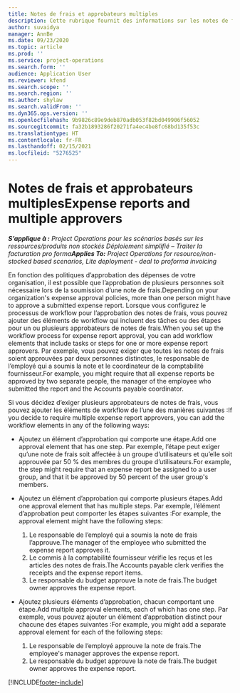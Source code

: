 ```yaml
---
title: Notes de frais et approbateurs multiples
description: Cette rubrique fournit des informations sur les notes de frais qui nécessitent l’approbation de plusieurs personnes.
author: suvaidya
manager: AnnBe
ms.date: 09/23/2020
ms.topic: article
ms.prod: ''
ms.service: project-operations
ms.search.form: ''
audience: Application User
ms.reviewer: kfend
ms.search.scope: ''
ms.search.region: ''
ms.author: shylaw
ms.search.validFrom: ''
ms.dyn365.ops.version: ''
ms.openlocfilehash: 9b9826c89e9deb870adb053f82bd049906f56052
ms.sourcegitcommit: fa32b1893286f20271fa4ec4be8fc68bd135f53c
ms.translationtype: HT
ms.contentlocale: fr-FR
ms.lasthandoff: 02/15/2021
ms.locfileid: "5276525"
---
```

# <a name="expense-reports-and-multiple-approvers"></a><span data-ttu-id="e1325-103">Notes de frais et approbateurs multiples</span><span class="sxs-lookup"><span data-stu-id="e1325-103">Expense reports and multiple approvers</span></span>

<span data-ttu-id="e1325-104">_**S’applique à :** Project Operations pour les scénarios basés sur les ressources/produits non stockés Déploiement simplifié – Traiter la facturation pro forma_</span><span class="sxs-lookup"><span data-stu-id="e1325-104">_**Applies To:** Project Operations for resource/non-stocked based scenarios, Lite deployment - deal to proforma invoicing_</span></span>

<span data-ttu-id="e1325-105">En fonction des politiques d’approbation des dépenses de votre organisation, il est possible que l’approbation de plusieurs personnes soit nécessaire lors de la soumission d’une note de frais.</span><span class="sxs-lookup"><span data-stu-id="e1325-105">Depending on your organization's expense approval policies, more than one person might have to approve a submitted expense report.</span></span> <span data-ttu-id="e1325-106">Lorsque vous configurez le processus de workflow pour l’approbation des notes de frais, vous pouvez ajouter des éléments de workflow qui incluent des tâches ou des étapes pour un ou plusieurs approbateurs de notes de frais.</span><span class="sxs-lookup"><span data-stu-id="e1325-106">When you set up the workflow process for expense report approval, you can add workflow elements that include tasks or steps for one or more expense report approvers.</span></span> <span data-ttu-id="e1325-107">Par exemple, vous pouvez exiger que toutes les notes de frais soient approuvées par deux personnes distinctes, le responsable de l’employé qui a soumis la note et le coordinateur de la comptabilité fournisseur.</span><span class="sxs-lookup"><span data-stu-id="e1325-107">For example, you might require that all expense reports be approved by two separate people, the manager of the employee who submitted the report and the Accounts payable coordinator.</span></span>

<span data-ttu-id="e1325-108">Si vous décidez d’exiger plusieurs approbateurs de notes de frais, vous pouvez ajouter les éléments de workflow de l’une des manières suivantes :</span><span class="sxs-lookup"><span data-stu-id="e1325-108">If you decide to require multiple expense report approvers, you can add the workflow elements in any of the following ways:</span></span>

- <span data-ttu-id="e1325-109">Ajoutez un élément d’approbation qui comporte une étape.</span><span class="sxs-lookup"><span data-stu-id="e1325-109">Add one approval element that has one step.</span></span> <span data-ttu-id="e1325-110">Par exemple, l’étape peut exiger qu’une note de frais soit affectée à un groupe d’utilisateurs et qu’elle soit approuvée par 50 % des membres du groupe d’utilisateurs.</span><span class="sxs-lookup"><span data-stu-id="e1325-110">For example, the step might require that an expense report be assigned to a user group, and that it be approved by 50 percent of the user group's members.</span></span>
- <span data-ttu-id="e1325-111">Ajoutez un élément d’approbation qui comporte plusieurs étapes.</span><span class="sxs-lookup"><span data-stu-id="e1325-111">Add one approval element that has multiple steps.</span></span> <span data-ttu-id="e1325-112">Par exemple, l’élément d’approbation peut comporter les étapes suivantes :</span><span class="sxs-lookup"><span data-stu-id="e1325-112">For example, the approval element might have the following steps:</span></span>

    1. <span data-ttu-id="e1325-113">Le responsable de l’employé qui a soumis la note de frais l’approuve.</span><span class="sxs-lookup"><span data-stu-id="e1325-113">The manager of the employee who submitted the expense report approves it.</span></span>
    2. <span data-ttu-id="e1325-114">Le commis à la comptabilité fournisseur vérifie les reçus et les articles des notes de frais.</span><span class="sxs-lookup"><span data-stu-id="e1325-114">The Accounts payable clerk verifies the receipts and the expense report items.</span></span>
    3. <span data-ttu-id="e1325-115">Le responsable du budget approuve la note de frais.</span><span class="sxs-lookup"><span data-stu-id="e1325-115">The budget owner approves the expense report.</span></span>

- <span data-ttu-id="e1325-116">Ajoutez plusieurs éléments d’approbation, chacun comportant une étape.</span><span class="sxs-lookup"><span data-stu-id="e1325-116">Add multiple approval elements, each of which has one step.</span></span> <span data-ttu-id="e1325-117">Par exemple, vous pouvez ajouter un élément d’approbation distinct pour chacune des étapes suivantes :</span><span class="sxs-lookup"><span data-stu-id="e1325-117">For example, you might add a separate approval element for each of the following steps:</span></span>

    1. <span data-ttu-id="e1325-118">Le responsable de l’employé approuve la note de frais.</span><span class="sxs-lookup"><span data-stu-id="e1325-118">The employee's manager approves the expense report.</span></span>
    2. <span data-ttu-id="e1325-119">Le responsable du budget approuve la note de frais.</span><span class="sxs-lookup"><span data-stu-id="e1325-119">The budget owner approves the expense report.</span></span>


[!INCLUDE[footer-include](../includes/footer-banner.md)]